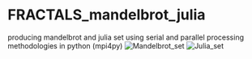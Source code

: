 # FRACTALS_mandelbrot_julia
producing mandelbrot and julia set using serial and parallel processing methodologies in python (mpi4py)
![Mandelbrot_set](https://user-images.githubusercontent.com/68763259/112072010-da48dd00-8b68-11eb-95e0-8bef2d732752.png)
![Julia_set](https://user-images.githubusercontent.com/68763259/112072014-db7a0a00-8b68-11eb-8185-60db5c28bad0.png)
